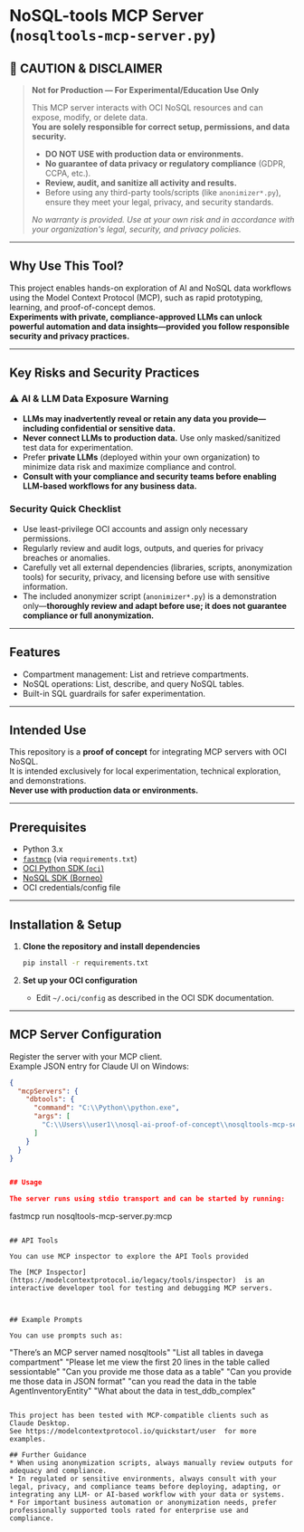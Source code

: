 # NoSQL-tools MCP Server (`nosqltools-mcp-server.py`)

## 🚧 CAUTION & DISCLAIMER

> **Not for Production — For Experimental/Education Use Only**
>
> This MCP server interacts with OCI NoSQL resources and can expose, modify, or delete data.  
> **You are solely responsible for correct setup, permissions, and data security.**
>
> - **DO NOT USE with production data or environments.**
> - **No guarantee of data privacy or regulatory compliance** (GDPR, CCPA, etc.).
> - **Review, audit, and sanitize all activity and results.**
> - Before using any third-party tools/scripts (like `anonimizer*.py`), ensure they meet your legal, privacy, and security standards.
>
> *No warranty is provided. Use at your own risk and in accordance with your organization's legal, security, and privacy policies.*

---

## Why Use This Tool?

This project enables hands-on exploration of AI and NoSQL data workflows using the Model Context Protocol (MCP), such as rapid prototyping, learning, and proof-of-concept demos.  
**Experiments with private, compliance-approved LLMs can unlock powerful automation and data insights—provided you follow responsible security and privacy practices.**

---

## Key Risks and Security Practices

### ⚠️ AI & LLM Data Exposure Warning

- **LLMs may inadvertently reveal or retain any data you provide—including confidential or sensitive data.**
- **Never connect LLMs to production data.** Use only masked/sanitized test data for experimentation.
- Prefer **private LLMs** (deployed within your own organization) to minimize data risk and maximize compliance and control.
- **Consult with your compliance and security teams before enabling LLM-based workflows for any business data.**

### Security Quick Checklist

- Use least-privilege OCI accounts and assign only necessary permissions.
- Regularly review and audit logs, outputs, and queries for privacy breaches or anomalies.
- Carefully vet all external dependencies (libraries, scripts, anonymization tools) for security, privacy, and licensing before use with sensitive information.
- The included anonymizer script (`anonimizer*.py`) is a demonstration only—**thoroughly review and adapt before use; it does not guarantee compliance or full anonymization.**

---

## Features

- Compartment management: List and retrieve compartments.
- NoSQL operations: List, describe, and query NoSQL tables.
- Built-in SQL guardrails for safer experimentation.

---

## Intended Use

This repository is a **proof of concept** for integrating MCP servers with OCI NoSQL.  
It is intended exclusively for local experimentation, technical exploration, and demonstrations.  
**Never use with production data or environments.**

---

## Prerequisites

- Python 3.x
- [`fastmcp`](https://github.com/ModelContextProtocol/fastmcp/) (via `requirements.txt`)
- [OCI Python SDK (`oci`)](https://docs.oracle.com/en-us/iaas/Content/API/SDKDocs/pythonsdk.htm)
- [NoSQL SDK (Borneo)](https://docs.oracle.com/en/database/other-databases/nosql-database/25.1/java-driver/index.html)
- OCI credentials/config file

---

## Installation & Setup

1. **Clone the repository and install dependencies**
    ```sh
    pip install -r requirements.txt
    ```

2. **Set up your OCI configuration**
    - Edit `~/.oci/config` as described in the OCI SDK documentation.

---

## MCP Server Configuration

Register the server with your MCP client.  
Example JSON entry for Claude UI on Windows:

```json
{
  "mcpServers": {
    "dbtools": {
      "command": "C:\\Python\\python.exe",
      "args": [
        "C:\\Users\\user1\\nosql-ai-proof-of-concept\\nosqltools-mcp-server.py"
      ]
    }
  }
}


## Usage

The server runs using stdio transport and can be started by running:

```
fastmcp run nosqltools-mcp-server.py:mcp
```

## API Tools

You can use MCP inspector to explore the API Tools provided

The [MCP Inspector](https://modelcontextprotocol.io/legacy/tools/inspector)  is an interactive developer tool for testing and debugging MCP servers. 



## Example Prompts

You can use prompts such as: 

```
"There’s an MCP server named nosqltools"
"List all tables in davega compartment"
"Please let me view the first 20 lines in the table called sessiontable"
"Can you provide me those data as a table"
"Can you provide me those data in JSON format"
"can you read the data in the table AgentInventoryEntity"
"What about the data in test_ddb_complex"
```

This project has been tested with MCP-compatible clients such as Claude Desktop.
See https://modelcontextprotocol.io/quickstart/user  for more examples.

## Further Guidance 
* When using anonymization scripts, always manually review outputs for adequacy and compliance.
* In regulated or sensitive environments, always consult with your legal, privacy, and compliance teams before deploying, adapting, or integrating any LLM- or AI-based workflow with your data or systems.
* For important business automation or anonymization needs, prefer professionally supported tools rated for enterprise use and compliance.
     

